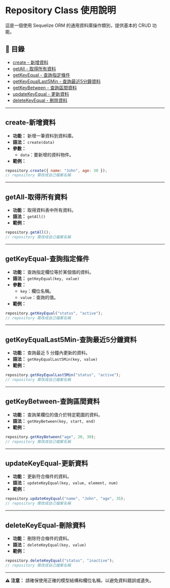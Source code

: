 # Repository Class 使用說明

這是一個使用 Sequelize ORM 的通用資料庫操作類別，提供基本的 CRUD 功能。

## 📝 目錄

  - [create - 新增資料](#create-新增資料)
  - [getAll - 取得所有資料](#getall-取得所有資料)
  - [getKeyEqual - 查詢指定條件](#getkeyequal-查詢指定條件)
  - [getKeyEqualLast5Min - 查詢最近5分鐘資料](#getkeyequallast5min-查詢最近5分鐘資料)
  - [getKeyBetween - 查詢區間資料](#getkeybetween-查詢區間資料)
  - [updateKeyEqual - 更新資料](#updatekeyequal-更新資料)
  - [deleteKeyEqual - 刪除資料](#deletekeyequal-刪除資料)

---

## create-新增資料

- **功能：** 新增一筆資料到資料庫。
- **語法：** `create(data)`
- **參數：**
  - `data`：要新增的資料物件。
- **範例：**

```javascript
repository.create({ name: "John", age: 30 });
// repository 需改成自己檔案名稱
```

---

## getAll-取得所有資料

- **功能：** 取得資料表中所有資料。
- **語法：** `getAll()`
- **範例：**

```javascript
repository.getAll();
// repository 需改成自己檔案名稱
```

---

## getKeyEqual-查詢指定條件

- **功能：** 查詢指定欄位等於某個值的資料。
- **語法：** `getKeyEqual(key, value)`
- **參數：**
  - `key`：欄位名稱。
  - `value`：查詢的值。
- **範例：**

```javascript
repository.getKeyEqual("status", "active");
// repository 需改成自己檔案名稱
```

---

## getKeyEqualLast5Min-查詢最近5分鐘資料

- **功能：** 查詢最近 5 分鐘內更新的資料。
- **語法：** `getKeyEqualLast5Min(key, value)`
- **範例：**

```javascript
repository.getKeyEqualLast5Min("status", "active");
// repository 需改成自己檔案名稱
```

---

## getKeyBetween-查詢區間資料

- **功能：** 查詢某欄位的值介於特定範圍的資料。
- **語法：** `getKeyBetween(key, start, end)`
- **範例：**

```javascript
repository.getKeyBetween("age", 20, 30);
// repository 需改成自己檔案名稱
```

---

## updateKeyEqual-更新資料

- **功能：** 更新符合條件的資料。
- **語法：** `updateKeyEqual(key, value, element, num)`
- **範例：**

```javascript
repository.updateKeyEqual("name", "John", "age", 35);
// repository 需改成自己檔案名稱
```

---

## deleteKeyEqual-刪除資料

- **功能：** 刪除符合條件的資料。
- **語法：** `deleteKeyEqual(key, value)`
- **範例：**

```javascript
repository.deleteKeyEqual("status", "inactive");
// repository 需改成自己檔案名稱
```

---

**⚠️ 注意：** 請確保使用正確的模型結構和欄位名稱，以避免資料錯誤或遺失。

